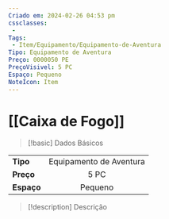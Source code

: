 ```yaml
---
Criado em: 2024-02-26 04:53 pm
cssclasses:
 - 
Tags:
 - Item/Equipamento/Equipamento-de-Aventura
Tipo: Equipamento de Aventura
Preço: 0000050 PE
PreçoVisivel: 5 PC
Espaço: Pequeno
NoteIcon: Item
---
```

# [[Caixa de Fogo]]

> [!basic] Dados Básicos
> 
|            |     |
| ---------- |:---:|
| **Tipo**   |  Equipamento de Aventura   |
| **Preço**  |  5 PC   |
| **Espaço** |   Pequeno   |
>
 
> [!description] Descrição
> 
>
